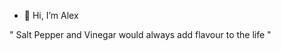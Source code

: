 - 👋 Hi, I’m Alex

" Salt Pepper and Vinegar would always add flavour to the life "
<!---
alex226336/alex226336 is a ✨ special ✨ repository because its `README.md` (this file) appears on your GitHub profile.
You can click the Preview link to take a look at your changes.
--->
